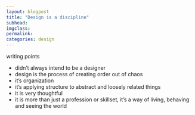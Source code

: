 ```yaml
---
layout: blogpost
title: "Design is a discipline"
subhead:
imgclass:
permalink:
categories: design
---
```


writing points
- didn’t always intend to be a designer
- design is the process of creating order out of chaos
- it’s organization
- it’s applying structure to abstract and loosely related things
- it is very thoughtful
- it is more than just a profession or skillset, it’s a way of living, behaving and seeing the world